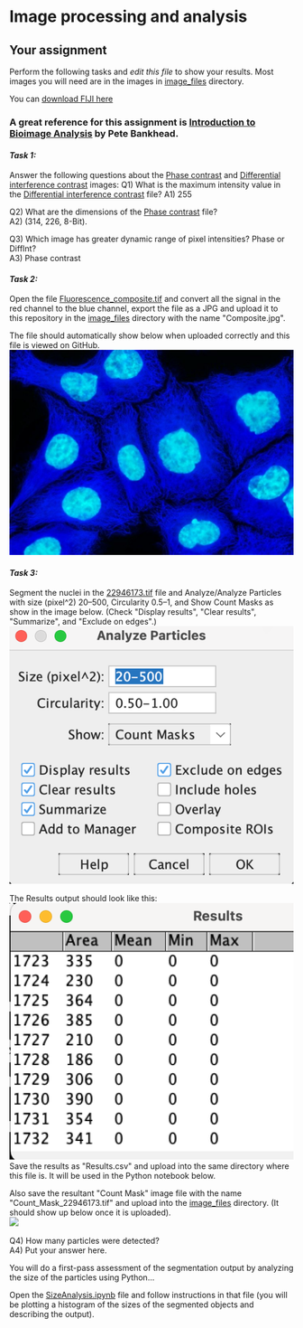 # Image processing and analysis
## Your assignment
Perform the following tasks and *edit this file* to show your results. Most images you will need are in the images in [image_files](image_files) directory.   

You can [download FIJI here](https://fiji.sc)  

### A great reference for this assignment is [Introduction to Bioimage Analysis](https://bioimagebook.github.io/index.html) by Pete Bankhead.  

#### *Task 1:*
Answer the following questions about the [Phase contrast](image_files/PhaseContrast.tif) and [Differential interference contrast](image_files/DifferentialInterference.tif) images:
Q1) What is the maximum intensity value in the [Differential interference contrast](image_files/DifferentialInterference.tif) file? 
A1) 255

Q2) What are the dimensions of the [Phase contrast](image_files/PhaseContrast.tif) file?  
A2) (314, 226, 8-Bit).  

Q3) Which image has greater dynamic range of pixel intensities? Phase or DiffInt?  
A3) Phase contrast  

#### *Task 2:*
Open the file [Fluorescence_composite.tif](image_files/Fluorescence_composite.tif) and convert all the signal in the red channel to the blue channel, export the file as a JPG and upload it to this repository in the [image_files](image_files) directory with the name "Composite.jpg".  

The file should automatically show below when uploaded correctly and this file is viewed on GitHub.  
![](image_files/Composite.jpg)  

#### *Task 3:*  
Segment the nuclei in the [22946173.tif](image_files/22946173.tif) file and Analyze/Analyze Particles with size (pixel^2) 20–500, Circularity 0.5–1, and Show Count Masks as show in the image below. (Check "Display results", "Clear results", "Summarize", and "Exclude on edges".)  
![](image_files/AnalyzeParticles.png)  

The Results output should look like this:  
![](image_files/ResultsExample.png)   
Save the results as "Results.csv" and upload into the same directory where this file is. It will be used in the Python notebook below.  

Also save the resultant "Count Mask" image file with the name "Count_Mask_22946173.tif" and upload into the [image_files](image_files) directory. (It should show up below once it is uploaded).  
![](image_files/Count_Mask_22946173.tif)  

Q4) How many particles were detected?  
A4) Put your answer here.  

You will do a first-pass assessment of the segmentation output by analyzing the size of the particles using Python...  

Open the [SizeAnalysis.ipynb](SizeAnalysis.ipynb) file and follow instructions in that file (you will be plotting a histogram of the sizes of the segmented objects and describing the output).  
